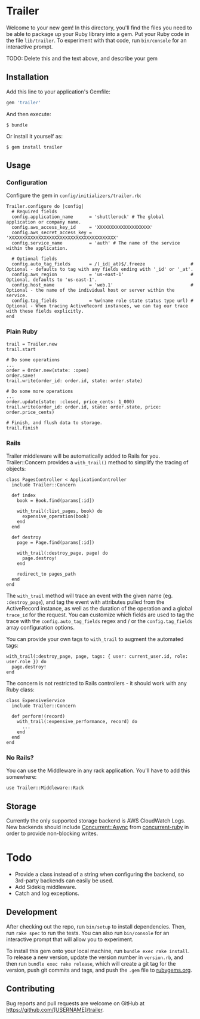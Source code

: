 # Trailer

Welcome to your new gem! In this directory, you'll find the files you need to be able to package up your Ruby library into a gem. Put your Ruby code in the file `lib/trailer`. To experiment with that code, run `bin/console` for an interactive prompt.

TODO: Delete this and the text above, and describe your gem

## Installation

Add this line to your application's Gemfile:

```ruby
gem 'trailer'
```

And then execute:

    $ bundle

Or install it yourself as:

    $ gem install trailer

## Usage

### Configuration

Configure the gem in `config/initializers/trailer.rb`:

```
Trailer.configure do |config|
  # Required fields
  config.application_name      = 'shuttlerock' # The global application or company name.
  config.aws_access_key_id     = 'XXXXXXXXXXXXXXXXXXXX'
  config.aws_secret_access_key = 'XXXXXXXXXXXXXXXXXXXXXXXXXXXXXXXXXXXXXXXX'
  config.service_name          = 'auth' # The name of the service within the application.

  # Optional fields
  config.auto_tag_fields       = /(_id|_at)$/.freeze                 # Optional - defaults to tag with any fields ending with '_id' or '_at'.
  config.aws_region            = 'us-east-1'                         # Optional, defaults to 'us-east-1'.
  config.host_name             = 'web.1'                             # Optional - the name of the individual host or server within the service.
  config.tag_fields            = %w(name role state status type url) # Optional - When tracing ActiveRecord instances, we can tag our trace with these fields explicitly.
end
```

### Plain Ruby

```
trail = Trailer.new
trail.start

# Do some operations
...
order = Order.new(state: :open)
order.save!
trail.write(order_id: order.id, state: order.state)

# Do some more operations
...
order.update(state: :closed, price_cents: 1_000)
trail.write(order_id: order.id, state: order.state, price: order.price_cents)

# Finish, and flush data to storage.
trail.finish
```

### Rails

Trailer middleware will be automatically added to Rails for you. Trailer::Concern provides a `with_trail()` method to simplify the tracing of objects:

```
class PagesController < ApplicationController
  include Trailer::Concern

  def index
    book = Book.find(params[:id])

    with_trail(:list_pages, book) do
      expensive_operation(book)
    end
  end

  def destroy
    page = Page.find(params[:id])

    with_trail(:destroy_page, page) do
      page.destroy!
    end

    redirect_to pages_path
  end
end
```

The `with_trail` method will trace an event with the given name (eg. `:destroy_page`), and tag the event with attributes pulled from the ActiveRecord instance, as well as the duration of the operation and a global `trace_id` for the request. You can customize which fields are used to tag the trace with the `config.auto_tag_fields` regex and / or the `config.tag_fields` array configuration options.

You can provide your own tags to `with_trail` to augment the automated tags:

```
with_trail(:destroy_page, page, tags: { user: current_user.id, role: user.role }) do
  page.destroy!
end
```

The concern is not restricted to Rails controllers - it should work with any Ruby class:

```
class ExpensiveService
  include Trailer::Concern

  def perform!(record)
    with_trail(:expensive_performance, record) do
      ...
    end
  end
end
```


### No Rails?

You can use the Middleware in any rack application. You'll have to add this somewhere:

```
use Trailer::Middleware::Rack
```

## Storage

Currently the only supported storage backend is AWS CloudWatch Logs. New backends should include [Concurrent::Async](https://ruby-concurrency.github.io/concurrent-ruby/master/Concurrent/Async.html) from [concurrent-ruby](https://github.com/ruby-concurrency/concurrent-ruby) in order to provide non-blocking writes.

# Todo

- Provide a class instead of a string when configuring the backend, so 3rd-party backends can easily be used.
- Add Sidekiq middleware.
- Catch and log exceptions.

## Development

After checking out the repo, run `bin/setup` to install dependencies. Then, run `rake spec` to run the tests. You can also run `bin/console` for an interactive prompt that will allow you to experiment.

To install this gem onto your local machine, run `bundle exec rake install`. To release a new version, update the version number in `version.rb`, and then run `bundle exec rake release`, which will create a git tag for the version, push git commits and tags, and push the `.gem` file to [rubygems.org](https://rubygems.org).

## Contributing

Bug reports and pull requests are welcome on GitHub at https://github.com/[USERNAME]/trailer.
